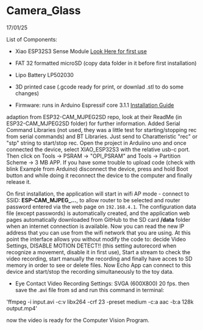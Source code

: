 # Camera_Glass
17/01/25

List of Components:

- Xiao ESP32S3 Sense Module [Look Here for first use](https://wiki.seeedstudio.com/xiao_esp32s3_getting_started/)
- FAT 32 formatted microSD (copy data folder in it before first installation)
- Lipo Battery LP502030
- 3D printed case (.gcode ready for print, or downlad .stl to do some changes)

- Firmware: runs in Arduino Espressif core 3.1.1 [Installation Guide](https://docs.espressif.com/projects/arduino-esp32/en/latest/installing.html)

adaption from ESP32-CAM_MJPEG2SD repo, look at their ReadMe (in ESP32-CAM_MJPEG2SD folder) for further information. Added Serial Command Libraries (not used, they was a little test for starting/stopping rec from serial commands) and BT Libraries. Just send to Charatteristic "rec" or "stp" string to start/stop rec.
Open the project in Arduiino uno and once connected the device, select XIAO_ESP32S3 with the relative usb-c port.
Then click on Tools -> PSRAM -> "OPI_PSRAM" and Tools -> Partition Scheme -> 3 MB APP.
If you have some trouble to upload code (check with blink Example from Arduino) disconnect the device, press and hold Boot button and while doing it reconnect the device to the computer and finally release it.

On first installation, the application will start in wifi AP mode - connect to SSID: **ESP-CAM_MJPEG_...**, to allow router to be selected and router password entered via the web page on `192.168.4.1`. The configuration data file (except passwords) is automatically created, and the application web pages automatically downloaded from GitHub to the SD card **/data** folder when an internet connection is available. Now you can read the new IP address that you can use from the wifi network that you are using. At this point the interface allows you without modify the code to: decide Video Settings, DISABLE MOTION DETECT!! (this setting autorecord when recognize a movement, disable it in first use), Start a stream to check the video recording, start manually the recording and finally have acces to SD memory in order to see or delete files. Now Echo App can connect to this device and start/stop the recording simultaneously to the toy data.

- Eye Contact Video Recording Settings: SVGA (600X800) 20 fps. then save the .avi file from sd and run this command in terminal: 

'ffmpeg -i input.avi -c:v libx264 -crf 23 -preset medium -c:a aac -b:a 128k output.mp4'

now the video is ready for the Computer Vision Program.



